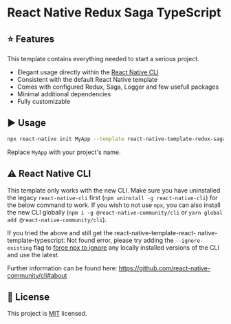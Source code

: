 # React Native Redux Saga TypeScript

## :star: Features

This template contains everything needed to start a serious project.

- Elegant usage directly within the [React Native CLI](https://github.com/react-native-community/cli)
- Consistent with the default React Native template
- Comes with configured Redux, Saga, Logger and few usefull packages
- Minimal additional dependencies
- Fully customizable

## :arrow_forward: Usage

```sh
npx react-native init MyApp --template react-native-template-redux-saga-typescript
```

Replace `MyApp` with your project's name.

## :warning: React Native CLI

This template only works with the new CLI. Make sure you have uninstalled the legacy `react-native-cli` first (`npm uninstall -g react-native-cli`) for the below command to work. If you wish to not use `npx`, you can also install the new CLI globally (`npm i -g @react-native-community/cli` or `yarn global add @react-native-community/cli`).

If you tried the above and still get the react-native-template-react- native-template-typescript: Not found error, please try adding the `--ignore-existing` flag to [force npx to ignore](https://github.com/npm/npx#description) any locally installed versions of the CLI and use the latest.

Further information can be found here: https://github.com/react-native-community/cli#about

## :bookmark: License

This project is [MIT](LICENSE) licensed.
